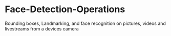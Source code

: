 # Face-Detection-Operations
Bounding boxes, Landmarking, and face recognition on pictures, videos and livestreams from a devices camera
